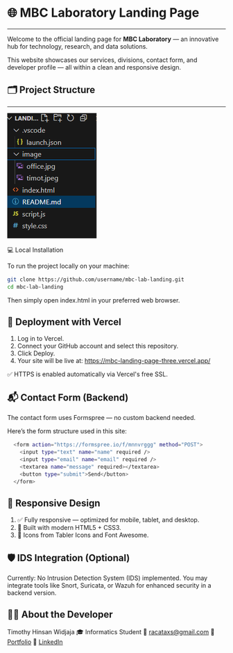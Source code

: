 # 🌐 MBC Laboratory Landing Page
---
Welcome to the official landing page for **MBC Laboratory** — an innovative hub for technology, research, and data solutions. 

This website showcases our services, divisions, contact form, and developer profile — all within a clean and responsive design.


## 🗂 Project Structure
---
![Project Structure](./image/folder.png)

💻 Local Installation

  To run the project locally on your machine:

  ```bash
  git clone https://github.com/username/mbc-lab-landing.git
  cd mbc-lab-landing
  ```

  Then simply open index.html in your preferred web browser.


🚀 Deployment with Vercel
---
  1. Log in to Vercel.
  2. Connect your GitHub account and select this repository.
  3. Click Deploy.
  4. Your site will be live at:
  https://mbc-landing-page-three.vercel.app/

  ✅ HTTPS is enabled automatically via Vercel's free SSL.

📬 Contact Form (Backend)
---
  The contact form uses Formspree — no custom backend needed.

  Here’s the form structure used in this site:
```bash
  <form action="https://formspree.io/f/mnnvrggg" method="POST">
    <input type="text" name="name" required />
    <input type="email" name="email" required />
    <textarea name="message" required></textarea>
    <button type="submit">Send</button>
  </form>
```

📱 Responsive Design
---
  1. ✅ Fully responsive — optimized for mobile, tablet, and desktop.
  2. 🎨 Built with modern HTML5 + CSS3.
  3. 🎯 Icons from Tabler Icons and Font Awesome.

🛡 IDS Integration (Optional)
---
  Currently: No Intrusion Detection System (IDS) implemented.
  You may integrate tools like Snort, Suricata, or Wazuh for enhanced security in a backend        version.

👨‍💻 About the Developer
---  
  Timothy Hinsan Widjaja
    🎓 Informatics Student
    📧 racataxs@gmail.com
    🧳 [Portfolio](https://drive.google.com/drive/folders/1dtLUNppOOJzxYLX-3NDDeQm6kmPiW-5z)
    🔗 [LinkedIn](https://www.linkedin.com/in/timothy-widjaja-1746982a2/)
